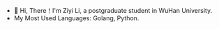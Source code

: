 - 👋 Hi, There！I'm Ziyi Li, a postgraduate student in WuHan University.
- My Most Used Languages: Golang, Python.
